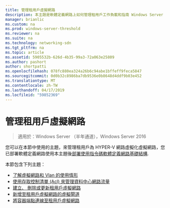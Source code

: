 ```yaml
---
title: 管理租用戶虛擬網路
description: 本主題是軟體定義網路上如何管理租用戶工作負載和指南 Windows Server 2016 中的虛擬網路的一部分。
manager: brianlic
ms.custom: na
ms.prod: windows-server-threshold
ms.reviewer: na
ms.suite: na
ms.technology: networking-sdn
ms.tgt_pltfrm: na
ms.topic: article
ms.assetid: 5905532b-626d-4b35-99a3-72a063e25809
ms.author: pashort
author: shortpatti
ms.openlocfilehash: 078fc880ea324a26b6c94abe1bffeff9feca5847
ms.sourcegitcommit: 0d0b32c8986ba7db9536e0b8648d4ddf9b03e452
ms.translationtype: MT
ms.contentlocale: zh-TW
ms.lasthandoff: 04/17/2019
ms.locfileid: "59852369"
---
```

# <a name="manage-tenant-virtual-networks"></a>管理租用戶虛擬網路

>適用於：Windows Server （半年通道），Windows Server 2016

您可以在本節中使用的主題，來管理租用戶為 HYPER-V 網路虛擬化虛擬網路，您已部署軟體定義網路使用本主題後[部署使用指令碼軟體定義網路基礎結構](../../sdn/deploy/Deploy-a-Software-Defined-Network-infrastructure-using-scripts.md).  
  
本節包含下列主題：  
  
- [了解虛擬網路和 Vlan 的使用情形](Understanding-Usage-of-Virtual-Networks-and-VLANs.md)  
- [使用存取控制清單 (Acl) 來管理資料中心網路流量](use-acls-for-traffic-flow.md)  
- [建立、 刪除或更新租用戶虛擬網路](Create,-Delete,-or-Update-Tenant-Virtual-Networks.md)  
- [新增至租用戶虛擬網路的虛擬閘道](Add-a-Virtual-Gateway-to-a-Tenant-Virtual-Network.md)
- [將容器端點連線至租用戶虛擬網路](Connect-container-endpoints-to-a-Tenant-Virtual-Network.md)


